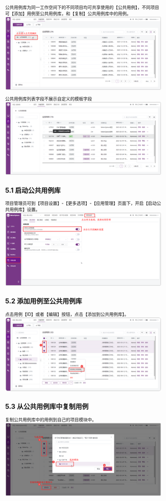 公共用例库为同一工作空间下的不同项目均可共享使用的【公共用例】，不同项目可【添加】用例至公共用例库，和【复制】公共用例库中的用例。
![!公共用例库入口](../../../img/track/公共用例库入口.png)

公共用例库列表字段不展示自定义的模板字段
![!公共用例库页面](../../../img/track/公共用例库页面.png)

## 5.1 启动公共用例库
项目管理员可到【项目设置】-【更多选项】-【应用管理】页面下，开启【启动公共用例库】设置。
![!公共用例库选择数据](../../../img/track/启动公共用例库.png)

## 5.2 添加用例至公共用例库
点击用例【ID】或者【编辑】按钮，点击【添加到公共用例库】。
![!公共用例库批量处理](../../../img/track/添加用例至公共用例库.png)

## 5.3 从公共用例库中复制用例

复制公共用例库中的用例到自己的项目模块中。
![!公共用例库批量处理](../../../img/track/复制公共用例库中的用例.png)